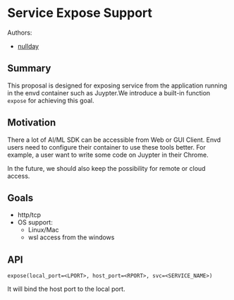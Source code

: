 # Service Expose Support
Authors:
- [nullday](https://github.com/aseaday)

## Summary

This proposal is designed for exposing service from the application running in the envd container such as Juypter.We introduce a built-in function `expose` for achieving this goal.

## Motivation

There a lot of AI/ML SDK can be accessible from Web or GUI Client. Envd users need to configure their container to use these tools better. For example, a user want to write some code on Juypter in their Chrome.

In the future, we should also keep the possibility for remote or cloud access.

## Goals
- http/tcp 
- OS support:
    - Linux/Mac
    - wsl access from the windows

## API
```
expose(local_port=<LPORT>, host_port=<RPORT>, svc=<SERVICE_NAME>)
```
It will bind the host port to the local port.
